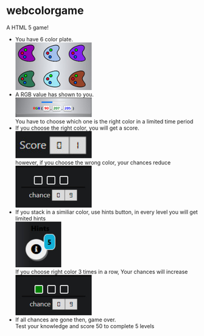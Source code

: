 # webcolorgame
A HTML 5 game!
<ul>
    <li>You have 6 color plate. 
    <div> <img src='Images/colorPlate.jpg' width='200px' /> </div> </li>
    <li>A RGB value has shown to you.
     <div> <img src='Images/rgbBoard.jpg' width='200px'  /> </div>
     You have to choose which one is the right color in a limited time period</li>
     <li>If you choose the right color, you will get a score. 
     <div> <img src='Images/scoreBoard.jpg' width='200px' /> </div>
     however, if you choose the wrong color, your chances reduce
    <div> <img src='Images/chanceBoard.jpg' width='200px' /> </div>
    </li>
    <li> If you stack in a similiar color, use hints button, in every level you will get limited hints
     <div> <img src='Images/hintButton.jpg' width='120px' height='120px'/> </div>
     If you choose right color 3 times in a row, Your chances will increase
     <div> <img src='Images/chance increase box.jpg' width='200px' /> </div>
      </li>
      <li>If all chances are gone then, game over.<br> Test your knowledge and score 50 to complete 5 levels</li>
</ul>
